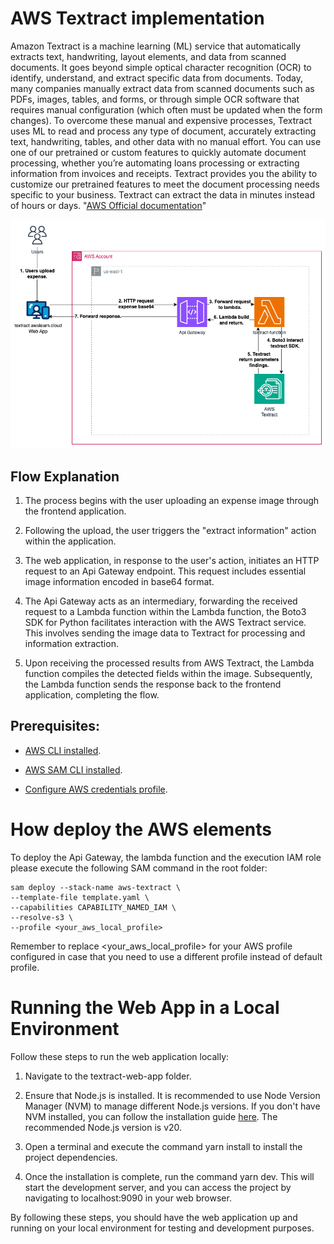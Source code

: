 # AWS Textract implementation

Amazon Textract is a machine learning (ML) service that automatically extracts text, handwriting, layout elements, and data from scanned documents. It goes beyond simple optical character recognition (OCR) to identify, understand, and extract specific data from documents. Today, many companies manually extract data from scanned documents such as PDFs, images, tables, and forms, or through simple OCR software that requires manual configuration (which often must be updated when the form changes). To overcome these manual and expensive processes, Textract uses ML to read and process any type of document, accurately extracting text, handwriting, tables, and other data with no manual effort. You can use one of our pretrained or custom features to quickly automate document processing, whether you’re automating loans processing or extracting information from invoices and receipts. Textract provides you the ability to customize our pretrained features to meet the document processing needs specific to your business. Textract can extract the data in minutes instead of hours or days. "[AWS Official documentation](https://aws.amazon.com/textract/?nc1=h_ls "AWS Official documentation")"

![AWS Textract](./Diagram.png)

## Flow Explanation

1. The process begins with the user uploading an expense image through the frontend application.

2. Following the upload, the user triggers the "extract information" action within the application.

3. The web application, in response to the user's action, initiates an HTTP request to an Api Gateway endpoint. This request includes essential image information encoded in base64 format.

4. The Api Gateway acts as an intermediary, forwarding the received request to a Lambda function within the Lambda function, the Boto3 SDK for Python facilitates interaction with the AWS Textract service. This involves sending the image data to Textract for processing and information extraction.

5. Upon receiving the processed results from AWS Textract, the Lambda function compiles the detected fields within the image. Subsequently, the Lambda function sends the response back to the frontend application, completing the flow.

## Prerequisites:

- [AWS CLI installed](https://docs.aws.amazon.com/cli/latest/userguide/getting-started-install.html "AWS CLI installed").

- [AWS SAM CLI installed](https://docs.aws.amazon.com/serverless-application-model/latest/developerguide/install-sam-cli.html "AWS SAM CLI installed").

- [Configure AWS credentials profile](https://docs.aws.amazon.com/cli/latest/userguide/cli-chap-configure.html "Configure AWS credentials profile").

# How deploy the AWS elements

To deploy the Api Gateway, the lambda function and the execution IAM role please execute the following SAM command in the root folder:

```
sam deploy --stack-name aws-textract \
--template-file template.yaml \
--capabilities CAPABILITY_NAMED_IAM \
--resolve-s3 \
--profile <your_aws_local_profile>
```

Remember to replace <your_aws_local_profile> for your AWS profile configured in case that you need to use a different profile instead of default profile.

# Running the Web App in a Local Environment

Follow these steps to run the web application locally:

1. Navigate to the textract-web-app folder.

2. Ensure that Node.js is installed. It is recommended to use Node Version Manager (NVM) to manage different Node.js versions. If you don't have NVM installed, you can follow the installation guide [here](https://www.freecodecamp.org/news/node-version-manager-nvm-install-guide/). The recommended Node.js version is v20.

3. Open a terminal and execute the command yarn install to install the project dependencies.

4. Once the installation is complete, run the command yarn dev. This will start the development server, and you can access the project by navigating to localhost:9090 in your web browser.

By following these steps, you should have the web application up and running on your local environment for testing and development purposes.
